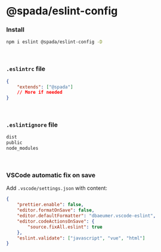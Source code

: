 # @spada/eslint-config

### Install

```bash
npm i eslint @spada/eslint-config -D
```

<br>

### `.eslintrc` file

```json
{
	"extends": ["@spada"]
	// More if needed
}
```

<br>

### `.eslintignore` file

```txt
dist
public
node_modules
```

<br>

### VSCode automatic fix on save

Add `.vscode/settings.json` with content:

```json
{
	"prettier.enable": false,
	"editor.formatOnSave": false,
	"editor.defaultFormatter": "dbaeumer.vscode-eslint",
	"editor.codeActionsOnSave": {
		"source.fixAll.eslint": true
	},
	"eslint.validate": ["javascript", "vue", "html"]
}
```
